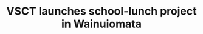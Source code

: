 ---
title: VSCT launches school-lunch project in Wainuiomata
timelineDate: October 2016
order: 2
---